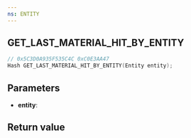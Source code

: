 ```yaml
---
ns: ENTITY
---
```

## GET_LAST_MATERIAL_HIT_BY_ENTITY

```c
// 0x5C3D0A935F535C4C 0xC0E3AA47
Hash GET_LAST_MATERIAL_HIT_BY_ENTITY(Entity entity);
```


## Parameters
* **entity**: 

## Return value
